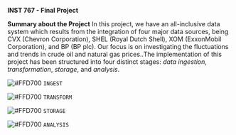 **INST 767 - Final Project**

**Summary about the Project**
In this project, we have an all-inclusive data system which results from the integration of four major data sources, being CVX (Chevron Corporation), SHEL (Royal Dutch Shell), XOM (ExxonMobil Corporation), and BP (BP plc). Our focus is on investigating the fluctuations and trends in crude oil and natural gas prices..The implementation of this project has been structured into four distinct stages: *data ingestion*, *transformation*, *storage*, and *analysis*.



![#FFD700](https://via.placeholder.com/15/FFD700/000000?text=+)
`INGEST` 









![#FFD700](https://via.placeholder.com/15/FFD700/000000?text=+)
`TRANSFORM`




![#FFD700](https://via.placeholder.com/15/FFD700/000000?text=+)
`STORAGE `




![#FFD700](https://via.placeholder.com/15/FFD700/000000?text=+)
`ANALYSIS`
 

